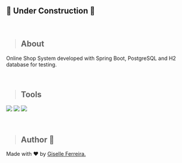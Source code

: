 ##
## 🚧 Under Construction 🚧

<br/>

>## About
Online Shop System developed with Spring Boot, PostgreSQL and H2 database for testing.

<br/>

>## Tools

<p align="left">
<img src="https://img.shields.io/badge/spring-%236DB33F.svg?style=for-the-badge&logo=spring&logoColor=white" />
<img src="https://img.shields.io/badge/java-%23ED8B00.svg?style=for-the-badge&logo=java&logoColor=white" />
<img src="https://img.shields.io/badge/postgres-%23316192.svg?style=for-the-badge&logo=postgresql&logoColor=white" />
  
</p>

<br/>

>## Author 👋

Made with ❤️ by <a href="https://www.linkedin.com/in/giselleferreiras/" >Giselle Ferreira.</a>

